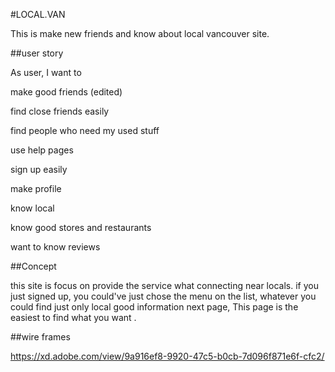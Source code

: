 #LOCAL.VAN

This is make new friends and know about local vancouver site. 

##user story

As user, I want to

make good friends (edited) 

find close friends easily

find people who need my used stuff

use help pages

sign up easily

make profile

know local

know good stores and restaurants 

want to know reviews

##Concept

this site is focus on provide the service what connecting near locals. 
if you just signed up, you could've  just chose the menu on the list, 
whatever  you could find just only local good information next page, 
This page is the easiest to find what you want .

##wire frames

https://xd.adobe.com/view/9a916ef8-9920-47c5-b0cb-7d096f871e6f-cfc2/

